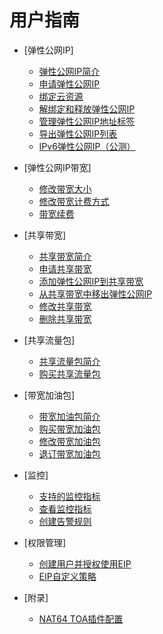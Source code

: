 # 用户指南

-   [弹性公网IP]
    -   [弹性公网IP简介](弹性公网IP简介.md)
    -   [申请弹性公网IP](申请弹性公网IP.md)
    -   [绑定云资源](绑定云资源.md)
    -   [解绑定和释放弹性公网IP](解绑定和释放弹性公网IP.md)
    -   [管理弹性公网IP地址标签](管理弹性公网IP地址标签.md)
    -   [导出弹性公网IP列表](导出弹性公网IP列表.md)
    -   [IPv6弹性公网IP（公测）](IPv6弹性公网IP（公测）.md)

-   [弹性公网IP带宽]
    -   [修改带宽大小](修改带宽大小.md)
    -   [修改带宽计费方式](修改带宽计费方式.md)
    -   [带宽续费](带宽续费.md)

-   [共享带宽]
    -   [共享带宽简介](共享带宽简介.md)
    -   [申请共享带宽](申请共享带宽.md)
    -   [添加弹性公网IP到共享带宽](添加弹性公网IP到共享带宽.md)
    -   [从共享带宽中移出弹性公网IP](从共享带宽中移出弹性公网IP.md)
    -   [修改共享带宽](修改共享带宽.md)
    -   [删除共享带宽](删除共享带宽.md)

-   [共享流量包]
    -   [共享流量包简介](共享流量包简介.md)
    -   [购买共享流量包](购买共享流量包.md)

-   [带宽加油包]
    -   [带宽加油包简介](带宽加油包简介.md)
    -   [购买带宽加油包](购买带宽加油包.md)
    -   [修改带宽加油包](修改带宽加油包.md)
    -   [退订带宽加油包](退订带宽加油包.md)

-   [监控]
    -   [支持的监控指标](支持的监控指标.md)
    -   [查看监控指标](查看监控指标.md)
    -   [创建告警规则](创建告警规则.md)

-   [权限管理]
    -   [创建用户并授权使用EIP](创建用户并授权使用EIP.md)
    -   [EIP自定义策略](EIP自定义策略.md)

-   [附录]
    -   [NAT64 TOA插件配置](NAT64-TOA插件配置.md)
